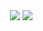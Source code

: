 <div align="right">
  <img src="https://views.whatilearened.today/views/github/Kentomii/verma-anushka.svg">
  <img src="https://img.shields.io/badge/Gracias%20por%20visitarme%20Negro-!-1EAEDB.svg">
</div>
